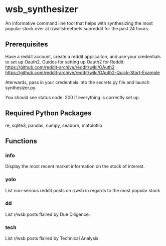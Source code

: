 # wsb_synthesizer
An informative command line tool that helps with synthesizing the most popular stock over at r/wallstreetbets subreddit for the past 24 hours.

## Prerequisites
Have a reddit account, create a reddit applicaiton, and use your credentials to set up Oauth2.
Guides for setting up Oauth2 for Reddit: https://github.com/reddit-archive/reddit/wiki/OAuth2
https://github.com/reddit-archive/reddit/wiki/OAuth2-Quick-Start-Example

Aterwards, pass in your credentials into the secrets.py file and launch synthesizer.py.

You should see status code: 200 if everything is correctly set up.

## Required Python Packages
re, sqlite3, pandas, numpy, seaborn, matplotlib

## Functions

### info
Display the most recent market information on the stock of interest.

### yolo
List non-serious reddit posts on r/wsb in regards to the most popular stock

### dd
List r/wsb posts flaired by Due Diligence.

### tech
List r/wsb posts flaired by Technical Analysis
